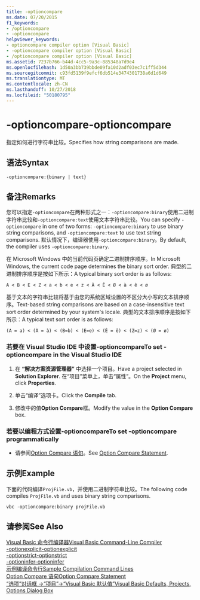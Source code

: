 ```yaml
---
title: -optioncompare
ms.date: 07/20/2015
f1_keywords:
- /optioncompare
- -optioncompare
helpviewer_keywords:
- optioncompare compiler option [Visual Basic]
- -optioncompare compiler option [Visual Basic]
- /optioncompare compiler option [Visual Basic]
ms.assetid: 7237b766-b44d-4cc5-9a3c-885348a7d9e4
ms.openlocfilehash: 1d50a3bb739bbde09fa10d2adf03ec7c1ff5d344
ms.sourcegitcommit: c93fd5139f9efcf6db514e3474301738a6d1d649
ms.translationtype: MT
ms.contentlocale: zh-CN
ms.lasthandoff: 10/27/2018
ms.locfileid: "50180795"
---
```

# <a name="-optioncompare"></a><span data-ttu-id="82b29-102">-optioncompare</span><span class="sxs-lookup"><span data-stu-id="82b29-102">-optioncompare</span></span>
<span data-ttu-id="82b29-103">指定如何进行字符串比较。</span><span class="sxs-lookup"><span data-stu-id="82b29-103">Specifies how string comparisons are made.</span></span>  
  
## <a name="syntax"></a><span data-ttu-id="82b29-104">语法</span><span class="sxs-lookup"><span data-stu-id="82b29-104">Syntax</span></span>  
  
```  
-optioncompare:{binary | text}  
```  
  
## <a name="remarks"></a><span data-ttu-id="82b29-105">备注</span><span class="sxs-lookup"><span data-stu-id="82b29-105">Remarks</span></span>  
 <span data-ttu-id="82b29-106">您可以指定`-optioncompare`在两种形式之一：`-optioncompare:binary`使用二进制字符串比较和`-optioncompare:text`使用文本字符串比较。</span><span class="sxs-lookup"><span data-stu-id="82b29-106">You can specify `-optioncompare` in one of two forms: `-optioncompare:binary` to use binary string comparisons, and `-optioncompare:text` to use text string comparisons.</span></span> <span data-ttu-id="82b29-107">默认情况下，编译器使用`-optioncompare:binary`。</span><span class="sxs-lookup"><span data-stu-id="82b29-107">By default, the compiler uses `-optioncompare:binary`.</span></span>  
  
 <span data-ttu-id="82b29-108">在 Microsoft Windows 中的当前代码页确定二进制排序顺序。</span><span class="sxs-lookup"><span data-stu-id="82b29-108">In Microsoft Windows, the current code page determines the binary sort order.</span></span> <span data-ttu-id="82b29-109">典型的二进制排序顺序是按如下所示：</span><span class="sxs-lookup"><span data-stu-id="82b29-109">A typical binary sort order is as follows:</span></span>  
  
 `A < B < E < Z < a < b < e < z < À < Ê < Ø < à < ê < ø`  
  
 <span data-ttu-id="82b29-110">基于文本的字符串比较将基于由您的系统区域设置的不区分大小写的文本排序顺序。</span><span class="sxs-lookup"><span data-stu-id="82b29-110">Text-based string comparisons are based on a case-insensitive text sort order determined by your system's locale.</span></span> <span data-ttu-id="82b29-111">典型的文本排序顺序是按如下所示：</span><span class="sxs-lookup"><span data-stu-id="82b29-111">A typical text sort order is as follows:</span></span>  
  
 `(A = a) < (À = à) < (B=b) < (E=e) < (Ê = ê) < (Z=z) < (Ø = ø)`  
  
### <a name="to-set--optioncompare-in-the-visual-studio-ide"></a><span data-ttu-id="82b29-112">若要在 Visual Studio IDE 中设置-optioncompare</span><span class="sxs-lookup"><span data-stu-id="82b29-112">To set -optioncompare in the Visual Studio IDE</span></span>  
  
1.  <span data-ttu-id="82b29-113">在 **“解决方案资源管理器”** 中选择一个项目。</span><span class="sxs-lookup"><span data-stu-id="82b29-113">Have a project selected in **Solution Explorer**.</span></span> <span data-ttu-id="82b29-114">在“项目”菜单上，单击“属性”。</span><span class="sxs-lookup"><span data-stu-id="82b29-114">On the **Project** menu, click **Properties**.</span></span>   
  
2.  <span data-ttu-id="82b29-115">单击“编译”选项卡。</span><span class="sxs-lookup"><span data-stu-id="82b29-115">Click the **Compile** tab.</span></span>  
  
3.  <span data-ttu-id="82b29-116">修改中的值**Option Compare**框。</span><span class="sxs-lookup"><span data-stu-id="82b29-116">Modify the value in the **Option Compare** box.</span></span>  
  
### <a name="to-set--optioncompare-programmatically"></a><span data-ttu-id="82b29-117">若要以编程方式设置-optioncompare</span><span class="sxs-lookup"><span data-stu-id="82b29-117">To set -optioncompare programmatically</span></span>  
  
-   <span data-ttu-id="82b29-118">请参阅[Option Compare 语句](../../../visual-basic/language-reference/statements/option-compare-statement.md)。</span><span class="sxs-lookup"><span data-stu-id="82b29-118">See [Option Compare Statement](../../../visual-basic/language-reference/statements/option-compare-statement.md).</span></span>  
  
## <a name="example"></a><span data-ttu-id="82b29-119">示例</span><span class="sxs-lookup"><span data-stu-id="82b29-119">Example</span></span>  
 <span data-ttu-id="82b29-120">下面的代码编译`ProjFile.vb`，并使用二进制字符串比较。</span><span class="sxs-lookup"><span data-stu-id="82b29-120">The following code compiles `ProjFile.vb` and uses binary string comparisons.</span></span>  
  
```console
vbc -optioncompare:binary projFile.vb  
```  
  
## <a name="see-also"></a><span data-ttu-id="82b29-121">请参阅</span><span class="sxs-lookup"><span data-stu-id="82b29-121">See Also</span></span>  
 [<span data-ttu-id="82b29-122">Visual Basic 命令行编译器</span><span class="sxs-lookup"><span data-stu-id="82b29-122">Visual Basic Command-Line Compiler</span></span>](../../../visual-basic/reference/command-line-compiler/index.md)  
 [<span data-ttu-id="82b29-123">-optionexplicit</span><span class="sxs-lookup"><span data-stu-id="82b29-123">-optionexplicit</span></span>](../../../visual-basic/reference/command-line-compiler/optionexplicit.md)  
 [<span data-ttu-id="82b29-124">-optionstrict</span><span class="sxs-lookup"><span data-stu-id="82b29-124">-optionstrict</span></span>](../../../visual-basic/reference/command-line-compiler/optionstrict.md)  
 [<span data-ttu-id="82b29-125">-optioninfer</span><span class="sxs-lookup"><span data-stu-id="82b29-125">-optioninfer</span></span>](../../../visual-basic/reference/command-line-compiler/optioninfer.md)  
 [<span data-ttu-id="82b29-126">示例编译命令行</span><span class="sxs-lookup"><span data-stu-id="82b29-126">Sample Compilation Command Lines</span></span>](../../../visual-basic/reference/command-line-compiler/sample-compilation-command-lines.md)  
 [<span data-ttu-id="82b29-127">Option Compare 语句</span><span class="sxs-lookup"><span data-stu-id="82b29-127">Option Compare Statement</span></span>](../../../visual-basic/language-reference/statements/option-compare-statement.md)  
 [<span data-ttu-id="82b29-128">“选项”对话框 ->“项目”->“Visual Basic 默认值”</span><span class="sxs-lookup"><span data-stu-id="82b29-128">Visual Basic Defaults, Projects, Options Dialog Box</span></span>](/visualstudio/ide/reference/visual-basic-defaults-projects-options-dialog-box)
